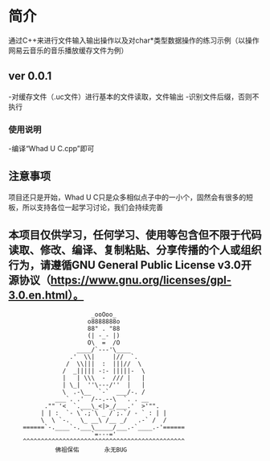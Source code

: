 # 简介
通过C++来进行文件输入输出操作以及对char*类型数据操作的练习示例（以操作网易云音乐的音乐播放缓存文件为例）
## ver 0.0.1
-对缓存文件（.uc文件）进行基本的文件读取，文件输出
-识别文件后缀，否则不执行
### 使用说明
-编译“Whad U C.cpp”即可

## 注意事项
项目还只是开始，Whad U C只是众多相似点子中的一小个，固然会有很多的短板，所以支持各位一起学习讨论，我们会持续完善

本项目仅供学习，任何学习、使用等包含但不限于代码读取、修改、编译、复制粘贴、分享传播的个人或组织行为，请遵循GNU General Public License v3.0开源协议（https://www.gnu.org/licenses/gpl-3.0.en.html）。
-

                           _ooOoo_
                          o8888888o
                          88" . "88
                          (| -_- |)
                          O\  =  /O
                       ____/`---'\____
                     .'  \\|     |//  `.
                    /  \\|||  :  |||//  \
                   /  _||||| -:- |||||-  \
                   |   | \\\  -  /// |   |
                   | \_|  ''\---/''  |   |
                   \  .-\__  `-`  ___/-. /
                 ___`. .'  /--.--\  `. . __
              ."" '<  `.___\_<|>_/___.'  >'"".
             | | :  `- \`.;`\ _ /`;.`/ - ` : | |
             \  \ `-.   \_ __\ /__ _/   .-` /  /
        ======`-.____`-.___\_____/___.-`____.-'======
                           `=---='
        ^^^^^^^^^^^^^^^^^^^^^^^^^^^^^^^^^^^^^^^^^^^^^
                 佛祖保佑       永无BUG
